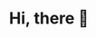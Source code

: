 ---
permalink: /
title: "Hi, there 👋"
author_profile: true
redirect_from: 
  - /about/
  - /about.html
---
